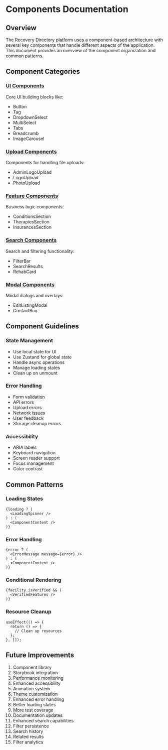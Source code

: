 # Components Documentation

## Overview
The Recovery Directory platform uses a component-based architecture with several key components that handle different aspects of the application. This document provides an overview of the component organization and common patterns.

## Component Categories

### [UI Components](./ui.md)
Core UI building blocks like:
- Button
- Tag
- DropdownSelect
- MultiSelect
- Tabs
- Breadcrumb
- ImageCarousel

### [Upload Components](./upload.md)
Components for handling file uploads:
- AdminLogoUpload
- LogoUpload
- PhotoUpload

### [Feature Components](./feature.md)
Business logic components:
- ConditionsSection
- TherapiesSection
- InsurancesSection

### [Search Components](./search.md)
Search and filtering functionality:
- FilterBar
- SearchResults
- RehabCard

### [Modal Components](./modal.md)
Modal dialogs and overlays:
- EditListingModal
- ContactBox

## Component Guidelines

### State Management
- Use local state for UI
- Use Zustand for global state
- Handle async operations
- Manage loading states
- Clean up on unmount

### Error Handling
- Form validation
- API errors
- Upload errors
- Network issues
- User feedback
- Storage cleanup errors

### Accessibility
- ARIA labels
- Keyboard navigation
- Screen reader support
- Focus management
- Color contrast

## Common Patterns

### Loading States
```tsx
{loading ? (
  <LoadingSpinner />
) : (
  <ComponentContent />
)}
```

### Error Handling
```tsx
{error ? (
  <ErrorMessage message={error} />
) : (
  <ComponentContent />
)}
```

### Conditional Rendering
```tsx
{facility.isVerified && (
  <VerifiedFeatures />
)}
```

### Resource Cleanup
```tsx
useEffect(() => {
  return () => {
    // Clean up resources
  };
}, []);
```

## Future Improvements
1. Component library
2. Storybook integration
3. Performance monitoring
4. Enhanced accessibility
5. Animation system
6. Theme customization
7. Enhanced error handling
8. Better loading states
9. More test coverage
10. Documentation updates
11. Enhanced search capabilities
12. Filter persistence
13. Search history
14. Related results
15. Filter analytics
